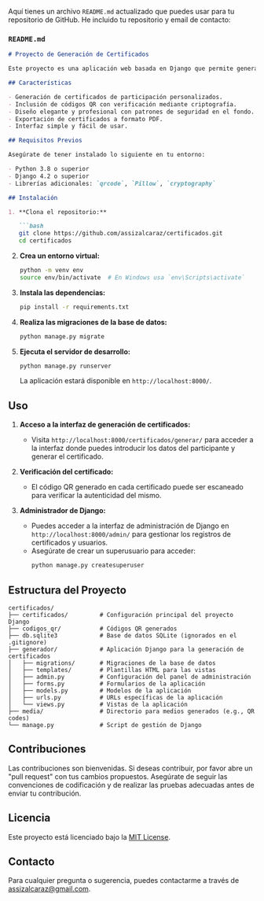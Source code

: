 Aquí tienes un archivo `README.md` actualizado que puedes usar para tu repositorio de GitHub. He incluido tu repositorio y email de contacto:

### `README.md`

```markdown
# Proyecto de Generación de Certificados

Este proyecto es una aplicación web basada en Django que permite generar certificados de participación para cursos y eventos. Los certificados generados incluyen un código QR único para la verificación, y están diseñados con patrones de seguridad avanzados.

## Características

- Generación de certificados de participación personalizados.
- Inclusión de códigos QR con verificación mediante criptografía.
- Diseño elegante y profesional con patrones de seguridad en el fondo.
- Exportación de certificados a formato PDF.
- Interfaz simple y fácil de usar.

## Requisitos Previos

Asegúrate de tener instalado lo siguiente en tu entorno:

- Python 3.8 o superior
- Django 4.2 o superior
- Librerías adicionales: `qrcode`, `Pillow`, `cryptography`

## Instalación

1. **Clona el repositorio:**

   ```bash
   git clone https://github.com/assizalcaraz/certificados.git
   cd certificados
   ```

2. **Crea un entorno virtual:**

   ```bash
   python -m venv env
   source env/bin/activate  # En Windows usa `env\Scripts\activate`
   ```

3. **Instala las dependencias:**

   ```bash
   pip install -r requirements.txt
   ```

4. **Realiza las migraciones de la base de datos:**

   ```bash
   python manage.py migrate
   ```

5. **Ejecuta el servidor de desarrollo:**

   ```bash
   python manage.py runserver
   ```

   La aplicación estará disponible en `http://localhost:8000/`.

## Uso

1. **Acceso a la interfaz de generación de certificados:**
   - Visita `http://localhost:8000/certificados/generar/` para acceder a la interfaz donde puedes introducir los datos del participante y generar el certificado.

2. **Verificación del certificado:**
   - El código QR generado en cada certificado puede ser escaneado para verificar la autenticidad del mismo.

3. **Administrador de Django:**
   - Puedes acceder a la interfaz de administración de Django en `http://localhost:8000/admin/` para gestionar los registros de certificados y usuarios.
   - Asegúrate de crear un superusuario para acceder:
     ```bash
     python manage.py createsuperuser
     ```

## Estructura del Proyecto

```plaintext
certificados/
├── certificados/         # Configuración principal del proyecto Django
├── codigos_qr/           # Códigos QR generados
├── db.sqlite3            # Base de datos SQLite (ignorados en el .gitignore)
├── generador/            # Aplicación Django para la generación de certificados
│   ├── migrations/       # Migraciones de la base de datos
│   ├── templates/        # Plantillas HTML para las vistas
│   ├── admin.py          # Configuración del panel de administración
│   ├── forms.py          # Formularios de la aplicación
│   ├── models.py         # Modelos de la aplicación
│   ├── urls.py           # URLs específicas de la aplicación
│   └── views.py          # Vistas de la aplicación
├── media/                # Directorio para medios generados (e.g., QR codes)
└── manage.py             # Script de gestión de Django
```

## Contribuciones

Las contribuciones son bienvenidas. Si deseas contribuir, por favor abre un "pull request" con tus cambios propuestos. Asegúrate de seguir las convenciones de codificación y de realizar las pruebas adecuadas antes de enviar tu contribución.

## Licencia

Este proyecto está licenciado bajo la [MIT License](LICENSE).

## Contacto

Para cualquier pregunta o sugerencia, puedes contactarme a través de [assizalcaraz@gmail.com](mailto:assizalcaraz@gmail.com).
```
